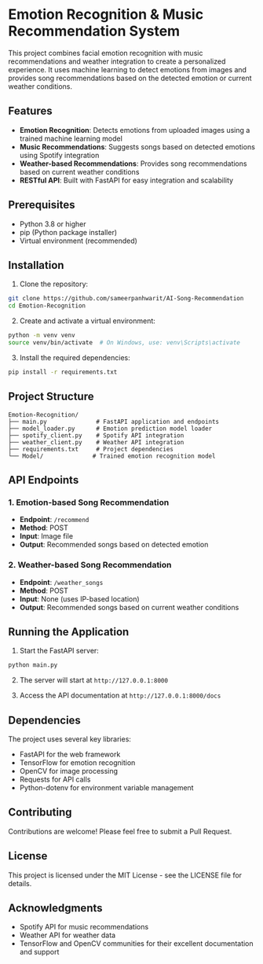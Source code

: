# Emotion Recognition & Music Recommendation System

This project combines facial emotion recognition with music recommendations and weather integration to create a personalized experience. It uses machine learning to detect emotions from images and provides song recommendations based on the detected emotion or current weather conditions.

## Features

- **Emotion Recognition**: Detects emotions from uploaded images using a trained machine learning model
- **Music Recommendations**: Suggests songs based on detected emotions using Spotify integration
- **Weather-based Recommendations**: Provides song recommendations based on current weather conditions
- **RESTful API**: Built with FastAPI for easy integration and scalability

## Prerequisites

- Python 3.8 or higher
- pip (Python package installer)
- Virtual environment (recommended)

## Installation

1. Clone the repository:
```bash
git clone https://github.com/sameerpanhwarit/AI-Song-Recommendation
cd Emotion-Recognition
```

2. Create and activate a virtual environment:
```bash
python -m venv venv
source venv/bin/activate  # On Windows, use: venv\Scripts\activate
```

3. Install the required dependencies:
```bash
pip install -r requirements.txt
```

## Project Structure

```
Emotion-Recognition/
├── main.py              # FastAPI application and endpoints
├── model_loader.py      # Emotion prediction model loader
├── spotify_client.py    # Spotify API integration
├── weather_client.py    # Weather API integration
├── requirements.txt     # Project dependencies
└── Model/              # Trained emotion recognition model
```

## API Endpoints

### 1. Emotion-based Song Recommendation
- **Endpoint**: `/recommend`
- **Method**: POST
- **Input**: Image file
- **Output**: Recommended songs based on detected emotion

### 2. Weather-based Song Recommendation
- **Endpoint**: `/weather_songs`
- **Method**: POST
- **Input**: None (uses IP-based location)
- **Output**: Recommended songs based on current weather conditions

## Running the Application

1. Start the FastAPI server:
```bash
python main.py
```

2. The server will start at `http://127.0.0.1:8000`

3. Access the API documentation at `http://127.0.0.1:8000/docs`

## Dependencies

The project uses several key libraries:
- FastAPI for the web framework
- TensorFlow for emotion recognition
- OpenCV for image processing
- Requests for API calls
- Python-dotenv for environment variable management

## Contributing

Contributions are welcome! Please feel free to submit a Pull Request.

## License

This project is licensed under the MIT License - see the LICENSE file for details.

## Acknowledgments

- Spotify API for music recommendations
- Weather API for weather data
- TensorFlow and OpenCV communities for their excellent documentation and support
